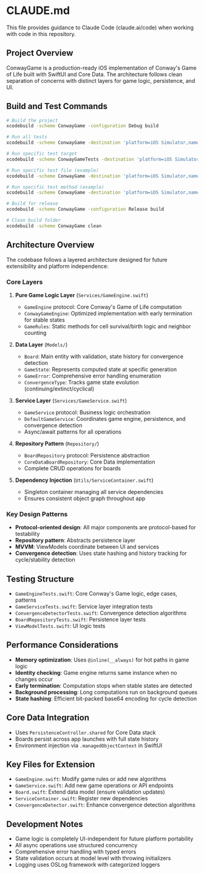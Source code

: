 # CLAUDE.md

This file provides guidance to Claude Code (claude.ai/code) when working with code in this repository.

## Project Overview

ConwayGame is a production-ready iOS implementation of Conway's Game of Life built with SwiftUI and Core Data. The architecture follows clean separation of concerns with distinct layers for game logic, persistence, and UI.

## Build and Test Commands

```bash
# Build the project
xcodebuild -scheme ConwayGame -configuration Debug build

# Run all tests
xcodebuild -scheme ConwayGame -destination 'platform=iOS Simulator,name=iPhone 16 Pro' test

# Run specific test target
xcodebuild -scheme ConwayGameTests -destination 'platform=iOS Simulator,name=iPhone 16 Pro' test

# Run specific test file (example)
xcodebuild -scheme ConwayGame -destination 'platform=iOS Simulator,name=iPhone 16 Pro' test -only-testing:ConwayGameTests/GameEngineTests

# Run specific test method (example)
xcodebuild -scheme ConwayGame -destination 'platform=iOS Simulator,name=iPhone 16 Pro' test -only-testing:ConwayGameTests/GameEngineTests/testBasicPatterns

# Build for release
xcodebuild -scheme ConwayGame -configuration Release build

# Clean build folder
xcodebuild -scheme ConwayGame clean
```

## Architecture Overview

The codebase follows a layered architecture designed for future extensibility and platform independence:

### Core Layers

1. **Pure Game Logic Layer** (`Services/GameEngine.swift`)
   - `GameEngine` protocol: Core Conway's Game of Life computation
   - `ConwayGameEngine`: Optimized implementation with early termination for stable states
   - `GameRules`: Static methods for cell survival/birth logic and neighbor counting

2. **Data Layer** (`Models/`)
   - `Board`: Main entity with validation, state history for convergence detection
   - `GameState`: Represents computed state at specific generation
   - `GameError`: Comprehensive error handling enumeration
   - `ConvergenceType`: Tracks game state evolution (continuing/extinct/cyclical)

3. **Service Layer** (`Services/GameService.swift`)
   - `GameService` protocol: Business logic orchestration
   - `DefaultGameService`: Coordinates game engine, persistence, and convergence detection
   - Async/await patterns for all operations

4. **Repository Pattern** (`Repository/`)
   - `BoardRepository` protocol: Persistence abstraction
   - `CoreDataBoardRepository`: Core Data implementation
   - Complete CRUD operations for boards

5. **Dependency Injection** (`Utils/ServiceContainer.swift`)
   - Singleton container managing all service dependencies
   - Ensures consistent object graph throughout app

### Key Design Patterns

- **Protocol-oriented design**: All major components are protocol-based for testability
- **Repository pattern**: Abstracts persistence layer
- **MVVM**: ViewModels coordinate between UI and services
- **Convergence detection**: Uses state hashing and history tracking for cycle/stability detection

## Testing Structure

- `GameEngineTests.swift`: Core Conway's Game logic, edge cases, patterns
- `GameServiceTests.swift`: Service layer integration tests
- `ConvergenceDetectorTests.swift`: Convergence detection algorithms
- `BoardRepositoryTests.swift`: Persistence layer tests
- `ViewModelTests.swift`: UI logic tests

## Performance Considerations

- **Memory optimization**: Uses `@inline(__always)` for hot paths in game logic
- **Identity checking**: Game engine returns same instance when no changes occur
- **Early termination**: Computation stops when stable states are detected
- **Background processing**: Long computations run on background queues
- **State hashing**: Efficient bit-packed base64 encoding for cycle detection

## Core Data Integration

- Uses `PersistenceController.shared` for Core Data stack
- Boards persist across app launches with full state history
- Environment injection via `.managedObjectContext` in SwiftUI

## Key Files for Extension

- `GameEngine.swift`: Modify game rules or add new algorithms
- `GameService.swift`: Add new game operations or API endpoints
- `Board.swift`: Extend data model (ensure validation updates)
- `ServiceContainer.swift`: Register new dependencies
- `ConvergenceDetector.swift`: Enhance convergence detection algorithms

## Development Notes

- Game logic is completely UI-independent for future platform portability
- All async operations use structured concurrency
- Comprehensive error handling with typed errors
- State validation occurs at model level with throwing initializers
- Logging uses OSLog framework with categorized loggers